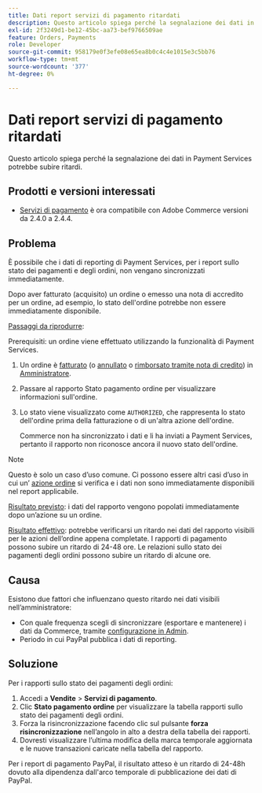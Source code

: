 ```yaml
---
title: Dati report servizi di pagamento ritardati
description: Questo articolo spiega perché la segnalazione dei dati in Payment Services potrebbe subire ritardi.
exl-id: 2f3249d1-be12-45bc-aa73-bef9766509ae
feature: Orders, Payments
role: Developer
source-git-commit: 958179e0f3efe08e65ea8b0c4c4e1015e3c5bb76
workflow-type: tm+mt
source-wordcount: '377'
ht-degree: 0%

---
```


# Dati report servizi di pagamento ritardati

Questo articolo spiega perché la segnalazione dei dati in Payment Services potrebbe subire ritardi.

## Prodotti e versioni interessati

* [Servizi di pagamento](https://marketplace.magento.com/magento-payment-services.html) è ora compatibile con Adobe Commerce versioni da 2.4.0 a 2.4.4.

## Problema

È possibile che i dati di reporting di Payment Services, per i report sullo stato dei pagamenti e degli ordini, non vengano sincronizzati immediatamente.

Dopo aver fatturato (acquisito) un ordine o emesso una nota di accredito per un ordine, ad esempio, lo stato dell&#39;ordine potrebbe non essere immediatamente disponibile.

<u>Passaggi da riprodurre</u>:

Prerequisiti: un ordine viene effettuato utilizzando la funzionalità di Payment Services.

1. Un ordine è [fatturato](https://docs.magento.com/user-guide/sales/invoice-create.html) (o [annullato](https://docs.magento.com/user-guide/sales/order-update.html#cancel-a-pending-order) o [rimborsato tramite nota di credito](https://docs.magento.com/user-guide/sales/credit-memos.html)) in [Amministratore](https://docs.magento.com/user-guide/stores/admin.html).
1. Passare al rapporto Stato pagamento ordine per visualizzare informazioni sull&#39;ordine.
1. Lo stato viene visualizzato come `AUTHORIZED`, che rappresenta lo stato dell&#39;ordine prima della fatturazione o di un&#39;altra azione dell&#39;ordine.

   Commerce non ha sincronizzato i dati e li ha inviati a Payment Services, pertanto il rapporto non riconosce ancora il nuovo stato dell&#39;ordine.

>[!NOTE]
>
>Questo è solo un caso d’uso comune. Ci possono essere altri casi d’uso in cui un’ [azione ordine](https://docs.magento.com/user-guide/sales/order-actions.html) si verifica e i dati non sono immediatamente disponibili nel report applicabile.

<u>Risultato previsto</u>: i dati del rapporto vengono popolati immediatamente dopo un’azione su un ordine.

<u>Risultato effettivo</u>: potrebbe verificarsi un ritardo nei dati del rapporto visibili per le azioni dell’ordine appena completate. I rapporti di pagamento possono subire un ritardo di 24-48 ore. Le relazioni sullo stato dei pagamenti degli ordini possono subire un ritardo di alcune ore.

## Causa

Esistono due fattori che influenzano questo ritardo nei dati visibili nell’amministratore:

* Con quale frequenza scegli di sincronizzare (esportare e mantenere) i dati da Commerce, tramite [configurazione in Admin](https://experienceleague.adobe.com/docs/commerce-merchant-services/payment-services/configure/configure-admin.html).
* Periodo in cui PayPal pubblica i dati di reporting.

## Soluzione

Per i rapporti sullo stato dei pagamenti degli ordini:

1. Accedi a **Vendite** > **Servizi di pagamento**.
1. Clic **Stato pagamento ordine** per visualizzare la tabella rapporti sullo stato dei pagamenti degli ordini.
1. Forza la risincronizzazione facendo clic sul pulsante **forza risincronizzazione** nell’angolo in alto a destra della tabella dei rapporti.
1. Dovresti visualizzare l’ultima modifica della marca temporale aggiornata e le nuove transazioni caricate nella tabella del rapporto.

Per i report di pagamento PayPal, il risultato atteso è un ritardo di 24-48h dovuto alla dipendenza dall&#39;arco temporale di pubblicazione dei dati di PayPal.
